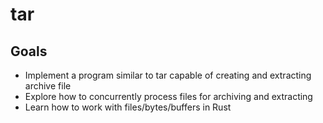# tar

## Goals

- Implement a program similar to tar capable of creating and extracting archive file
- Explore how to concurrently process files for archiving and extracting
- Learn how to work with files/bytes/buffers in Rust